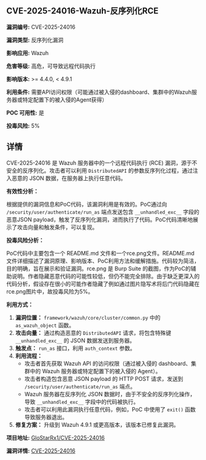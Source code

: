 ## CVE-2025-24016-Wazuh-反序列化RCE

**漏洞编号:** CVE-2025-24016

**漏洞类型:** 反序列化漏洞

**影响应用:** Wazuh

**危害等级:** 高危，可导致远程代码执行

**影响版本:** >= 4.4.0, < 4.9.1

**利用条件:** 需要API访问权限（可能通过被入侵的dashboard、集群中的Wazuh服务器或特定配置下的被入侵的Agent获得）

**POC 可用性:** 是

**投毒风险:** 5%

## 详情

CVE-2025-24016 是 Wazuh 服务器中的一个远程代码执行 (RCE) 漏洞，源于不安全的反序列化。攻击者可以利用 `DistributedAPI` 的参数反序列化过程，通过注入恶意的 JSON 数据，在服务器上执行任意代码。

**有效性分析：**

根据提供的漏洞信息和PoC代码，该漏洞利用是有效的。PoC通过向 `/security/user/authenticate/run_as` 端点发送包含 `__unhandled_exc__` 字段的恶意JSON payload，触发了反序列化漏洞，进而执行了代码。PoC代码清晰地展示了攻击向量和触发条件，可以复现。

**投毒风险分析：**

PoC代码中主要包含一个 README.md 文件和一个rce.png文件。README.md 文件详细描述了漏洞原理、影响版本、PoC利用方法和缓解措施。代码较为简洁，目的明确，旨在展示和验证漏洞。rce.png 是 Burp Suite 的截图，作为PoC的辅助说明。作者隐藏恶意代码的可能性较低，但仍不能完全排除。由于缺乏更深入的代码分析，假设存在很小的可能作者隐藏了例如通过图片隐写术将后门代码隐藏在rce.png图片中，故投毒风险为5%。

**利用方式：**

1.  **漏洞位置：** `framework/wazuh/core/cluster/common.py` 中的 `as_wazuh_object` 函数。
2.  **攻击向量：** 通过构造恶意的 `DistributedAPI` 请求，将包含特殊键 `__unhandled_exc__` 的 JSON 数据发送到服务器。
3.  **触发点：** `run_as` 接口，利用 `auth_context` 参数。
4.  **利用流程：**
    *   攻击者首先获取 Wazuh API 的访问权限（通过被入侵的 dashboard、集群中的 Wazuh 服务器或特定配置下的被入侵的 Agent）。
    *   攻击者构造包含恶意 JSON payload 的 HTTP POST 请求，发送到 `/security/user/authenticate/run_as` 端点。
    *   Wazuh 服务器在反序列化 JSON 数据时，由于不安全的反序列化操作，导致 `__unhandled_exc__` 字段中的代码被执行。
    *   攻击者可以利用此漏洞执行任意代码，例如，PoC 中使用了 `exit()` 函数导致服务器退出。
5.  **修复方案：** 升级到 Wazuh 4.9.1 或更高版本，该版本已修复此漏洞。

**项目地址:** [GloStarRx1/CVE-2025-24016](https://github.com/GloStarRx1/CVE-2025-24016)

**漏洞详情:** [CVE-2025-24016](https://nvd.nist.gov/vuln/detail/CVE-2025-24016)